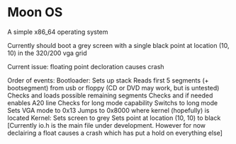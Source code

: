# Moon OS
A simple x86_64 operating system

Currently should boot a grey screen with a single black point at location (10, 10) in the 320/200 vga grid

Current issue: floating point decloration causes crash

Order of events:
  Bootloader:
    Sets up stack
    Reads first 5 segments (+ bootsegment) from usb or floppy (CD or DVD may work, but is untested)
    Checks and loads possible remaining segments
    Checks and if needed enables A20 line
    Checks for long mode capability
    Switchs to long mode
    Sets VGA mode to 0x13
    Jumps to 0x8000 where kernel (hopefully) is located
  Kernel:
    Sets screen to grey
    Sets point at location (10, 10) to black
    [Currently io.h is the main file under development. However for now declairing a float causes a crash which has put a hold on everything else]
